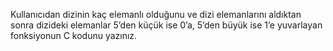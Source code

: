 Kullanıcıdan dizinin kaç elemanlı olduğunu ve dizi elemanlarını aldıktan sonra dizideki elemanlar 5’den küçük ise 0’a, 5’den büyük ise 1’e yuvarlayan fonksiyonun C kodunu yazınız.